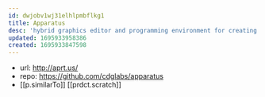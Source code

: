 ```yaml
---
id: dwjobv1wj31elhlpmbflkg1
title: Apparatus
desc: 'hybrid graphics editor and programming environment for creating interactive diagrams'
updated: 1695933958386
created: 1695933847598
---
```


- url: http://aprt.us/
- repo: https://github.com/cdglabs/apparatus
- [[p.similarTo]] [[prdct.scratch]]
